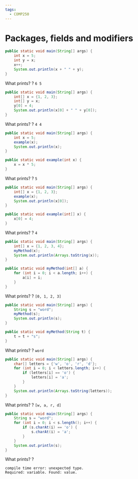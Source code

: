 ```yaml
---
tags:
  - COMP250
---
```

# Packages, fields and modifiers

```java
public static void main(String[] args) {
    int x = 5;
    int y = x;
    x++;
    System.out.println(x + " " + y);
}
```
What prints?
?
`6 5`
<!--SR:!2025-01-09,67,250-->

```java
public static void main(String[] args) {
    int[] x = {1, 2, 3};
    int[] y = x;
    y[0] = 4;
    System.out.println(x[0] + " " + y[0]);
}
```
What prints?
?
`4 4`
<!--SR:!2024-12-17,19,230-->

```java
public static void main(String[] args) {
    int x = 5;
    example(x);
    System.out.println(x);
}

public static void example(int x) {
    x = x * 5;
}
```
What prints?
?
`5`
<!--SR:!2024-12-02,42,250-->

```java
public static void main(String[] args) {
    int[] x = {1, 2, 3};
    example(x);
    System.out.println(x[0]);
}

public static void example(int[] x) {
    x[0] = 4;
}
```
What prints?
?
`4`
<!--SR:!2024-12-29,59,250-->

```java
public static void main(String[] args) {
    int[] x = {1, 2, 3, 4};
    myMethod(x);
    System.out.println(Arrays.toString(x));
}

public static void myMethod(int[] a) {
    for (int i = 0; i < a.length; i++) {
        a[i] = i;
    }
}
```
What prints?
?
`[0, 1, 2, 3]`
<!--SR:!2025-03-02,97,250-->

```java
public static void main(String[] args) {
    String s = "word";
    myMethod(s);
    System.out.println(s);
}

public static void myMethod(String t) {
    t = t + "s";
}
```
What prints?
?
`word`
<!--SR:!2024-12-11,16,210-->

```java
public static void main(String[] args) {
    char[] letters = {'w', 'o', 'r', 'd'};
    for (int i = 0; i < letters.length; i++) {
        if (letters[i] == 'o') {
            letters[i] = 'a';
        }
    }
    System.out.println(Arrays.toString(letters));
}
```
What prints?
?
`[w, a, r, d]`
<!--SR:!2024-12-31,63,250-->

```java
public static void main(String[] args) {
    String s = "word";
    for (int i = 0; i < s.length(); i++) {
        if (s.charAt(i) == 'o') {
            s.charAt(i) = 'a';
        }
    }
    System.out.println(s);
}
```
What prints?
?
```
compile time error: unexpected type. 
Required: variable. Found: value.
```
<!--SR:!2024-12-02,15,230-->

